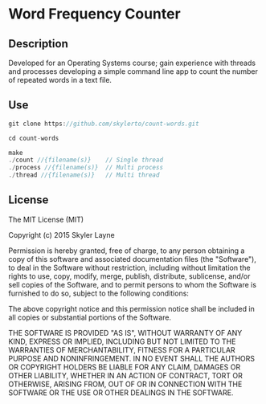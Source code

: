 # Word Frequency Counter

## Description

Developed for an Operating Systems course; gain experience with threads and processes developing a simple command line app to count the number of repeated words in a text file.

## Use

``` C
git clone https://github.com/skylerto/count-words.git

cd count-words

make
./count //{filename(s)}    // Single thread
./process //{filename(s)}  // Multi process
./thread //{filename(s)}   // Multi thread
```

## License

The MIT License (MIT)

Copyright (c) 2015 Skyler Layne

Permission is hereby granted, free of charge, to any person obtaining a copy
of this software and associated documentation files (the "Software"), to deal
in the Software without restriction, including without limitation the rights
to use, copy, modify, merge, publish, distribute, sublicense, and/or sell
copies of the Software, and to permit persons to whom the Software is
furnished to do so, subject to the following conditions:

The above copyright notice and this permission notice shall be included in
all copies or substantial portions of the Software.

THE SOFTWARE IS PROVIDED "AS IS", WITHOUT WARRANTY OF ANY KIND, EXPRESS OR
IMPLIED, INCLUDING BUT NOT LIMITED TO THE WARRANTIES OF MERCHANTABILITY,
FITNESS FOR A PARTICULAR PURPOSE AND NONINFRINGEMENT. IN NO EVENT SHALL THE
AUTHORS OR COPYRIGHT HOLDERS BE LIABLE FOR ANY CLAIM, DAMAGES OR OTHER
LIABILITY, WHETHER IN AN ACTION OF CONTRACT, TORT OR OTHERWISE, ARISING FROM,
OUT OF OR IN CONNECTION WITH THE SOFTWARE OR THE USE OR OTHER DEALINGS IN
THE SOFTWARE.
